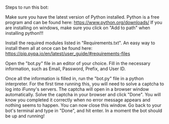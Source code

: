 Steps to run this bot:

Make sure you have the latest version of Python installed. Python is a free program and can be found here: https://www.python.org/downloads/
If you are installing on windows, make sure you click on "Add to path" when installing python!!!

Install the required modules listed in "Requirements.txt". An easy way to install them all at once can be found here: https://pip.pypa.io/en/latest/user_guide/#requirements-files

Open the "bot.py" file in an editor of your choice. Fill in the necessary information, such as Email, Password, Prefix, and User ID.

Once all the information is filled in, run the "bot.py" file in a python interpreter. For the first time running this, you will need to solve a captcha to log into iFunny's servers. The captcha will open 
in a browser window automatically. Solve the captcha in your browser and click "Done". You will know you completed it correctly when no error message appears and nothing seems to happen. You can now close
this window. Go back to your bot's terminal and type in "Done", and hit enter. In a moment the bot should be up and running!

